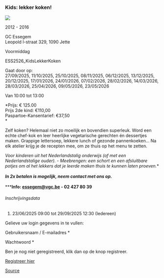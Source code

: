### Kids: lekker koken!

![](https://s3-eu-west-1.amazonaws.com/os-kwdo/prod/vgc/images/activity/666c2e83c1444_KLK_Kinderateliers_23-24_©_Marjon_Udo_%2889%29.JPG)

2012 - 2016

GC Essegem  
Leopold I-straat 329, 1090 Jette

Voormiddag

ESS2526_KidsLekkerKoken

Gaat door op:  
27/09/2025, 11/10/2025, 25/10/2025, 08/11/2025, 06/12/2025, 13/12/2025, 20/12/2025, 17/01/2026, 24/01/2026, 07/02/2026, 28/02/2026, 14/03/2026, 28/03/2026, 25/04/2026, 09/05/2026, 23/05/2026

Van 10:00 tot 13:00

*Prijs: € 125.00  
Prijs 2de kind: €110,00  
Paspartoe-Kansentarief: €37,50  
*

Zelf koken? Helemaal niet zo moeilijk en bovendien superleuk. Word een echte chef-kok en leer heerlijke vegetarische gerechten én dessertjes maken. Grappige lettersoep, lekkere lunch of gezonde pannenkoeken... Na elk atelier krijg je de recepten mee, om ze thuis op het menu te zetten.

*Voor kinderen uit het Nederlandstalig onderwijs (of met een Nederlandstalige ouder). - Meebrengen: een schort en een afsluitbare potjes om al het lekkers dat je leerde maken thuis te kunnen laten proeven.**  
<br/>***In 2x betalen is mogelijk, neem contact met ons op.***  
<br/>*******Info: [essegem@vgc.be](mailto:essegem@vgc.be) - 02 427 80 39****

###### Inschrijvingsdata

1.  23/06/2025 09:00 tot 29/09/2025 12:30 (Iedereen)

Gelieve uw login gegevens in te vullen:

Gebruikersnaam / E-mailadres \* 

Wachtwoord \* 

  

Ben je nog niet geregistreerd, klik dan op de knop registreer.

[Registreer hier](/registration)

[Source](https://tickets.vgc.be/activity/subscribe/ESS2526_KidsLekkerKoken)